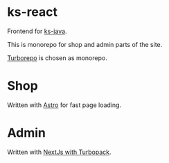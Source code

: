 # ks-react

Frontend for [ks-java](https://github.com/pawl1n/ks-java).

This is monorepo for shop and admin parts of the site.

[Turborepo](https://turbo.build/) is chosen as monorepo.

# Shop

Written with [Astro](https://astro.build/) for fast page loading.

# Admin

Written with [NextJs with Turbopack](https://nextjs.org/docs/advanced-features/turbopack).

